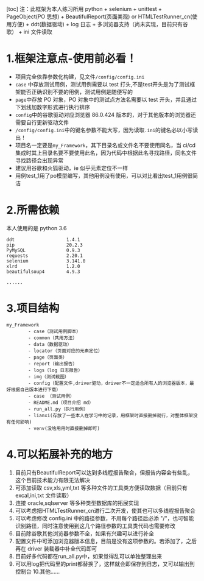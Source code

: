 [toc]
注：此框架为本人练习所用
python + selenium + unittest + PageObject(PO 思想) + BeautifulReport(页面美观) or HTMLTestRunner_cn(使用方便)  + ddt(数据驱动) + log 日志 + 多浏览器支持（尚未实现，目前只有谷歌） + ini 文件读取

# 1.框架注意点-使用前必看！
- 项目完全依靠参数化构建，见文件`/config/config.ini`
- `case` 中存放测试用例，测试用例需要以 test 打头,不是test开头是为了测试框架能否正确识别不要的用例，测试用例是随便写的
- `page`中存放 PO 对象，PO 对象中的测试点方法名需要以 test 开头，并且通过下划线加数字形式进行执行排序
- `config`中的谷歌驱动对应浏览器 86.0.424 版本的，对于其他版本的浏览器还需要自行更新驱动文件
- `/config/config.ini`中的键名参数不能大写，因为读取`.ini`的键名必以小写读出！
- 项目名一定要是`my_Framework`，其下目录名或文件名不要使用同名，当 ci/cd 集成时其上目录名要不要使用此名，因为代码中根据此名寻找路径，同名文件寻找路径会出现异常
- 建议用谷歌和火狐驱动，ie 似乎元素定位不一样
- 用例test_1用了po模型编写，其他用例没有使用，可以对比看出test_1用例很简洁

# 2.所需依赖
本人使用的是 python 3.6
```
ddt                   1.4.1
pip                   20.2.3
PyMySQL               0.9.3
requests              2.20.1
selenium              3.141.0
xlrd                  1.2.0
beautifulsoup4        4.9.3

......

```

# 3.项目结构
```
my_Framework
        - case（测试用例脚本）
        - common（共用方法）
        - data（数据驱动）
        - locator（页面对应的元素定位）
        - page（页面类）
        - report（输出报告）
        - logs（log 日志报告）
        - img（测试截图）
        - config（配置文件,driver驱动，driver不一定适合所有人的浏览器版本，最好根据自己版本进行下载）
        - case （测试用例）
        - README.md（项目介绍 md）
        - run_all.py（执行用例）
        - lianxi(存放了一些本人在学习中的记录，用框架时直接删掉就行，对整体框架没有任何影响)
        - venv(没啥用用时直接删掉即可)
```

# 4.可以拓展补充的地方
1. 目前只有BeautifulReport可以达到多线程报告聚合，但报告内容会有些乱，这个目前技术能力有限无法解决
2. 可添加读取 csv,xls,yml,txt 等多种文件的工具类方便读取数据（目前只有excal,ini,txt 文件读取）
3. 连接 oracle,sqlserver 等多种类型数据库的拓展实现
4. 可以考虑把HTMLTestRunner_cn进行二次开发，使其也可以多线程报告聚合
5. 可以考虑修改 config.ini 中的路径参数，不用每个路径后必添 "/"，也可智能识别路径，同时注意使用到这几个路径参数的工具类代码也需要修改
6. 目前除谷歌其他浏览器参数不全，如果有兴趣可以进行补全
7. 配置文件中可添加浏览器版本信息，目前是没有这项参数的。若添加了，之后再在 driver 装载器中补全代码即可
8. 目前好多代码都在run_all.py中，如果觉得乱可以单独整理出来
9. 可以用log把代码里的print都替换了，这样就会即保存到日志，又可以输出到控制台
10.其他......



